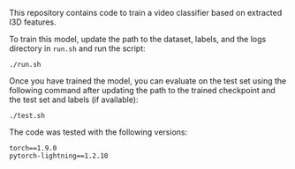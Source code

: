 This repository contains code to train a video classifier based on extracted I3D features.

To train this model, update the path to the dataset, labels, and the logs directory in `run.sh` and run the script:
```
./run.sh
```

Once you have trained the model, you can evaluate on the test set using the following command after updating the path to the trained checkpoint and the test set and labels (if available):

```
./test.sh
```

The code was tested with the following versions:
```
torch==1.9.0
pytorch-lightning==1.2.10
```
